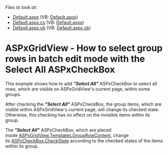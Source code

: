 <!-- default file list -->
*Files to look at*:

* [Default.aspx](./CS/Default.aspx) (VB: [Default.aspx](./VB/Default.aspx))
* [Default.aspx.cs](./CS/Default.aspx.cs) (VB: [Default.aspx](./VB/Default.aspx))
* [Default.aspx.vb](./CS/Default.aspx.vb) (VB: [Default.aspx.vb](./VB/Default.aspx.vb))
<!-- default file list end -->
# ASPxGridView - How to select group rows in batch edit mode with the Select All ASPxCheckBox


<p>This example shows how to add <strong><em>"Select All"</em></strong> ASPxCheckBox to select all rows, which are visible on ASPxGridView's current page, within some groups. </p>
<p>After checking the <strong><em>"Select All"</em></strong> ASPxCheckBox, the group items, which are visible within ASPxGridView's current page, will change its checked state. Otherwise, this checking has no effect on the invisible items within its group.</p>
<p>The<em> </em><strong><em>"Select All"</em></strong> ASPxCheckBox, which are placed inside <a href="https://documentation.devexpress.com/AspNet/DevExpress.Web.GridViewTemplates.GroupRowContent.property">ASPxGridView.Templates.GroupRowContent</a>, change its <a href="https://documentation.devexpress.com/AspNet/DevExpress.Web.ASPxCheckBox.CheckState.property">ASPxCheckBox.CheckState</a> according to the checked states of the items within its group. </p>

<br/>


